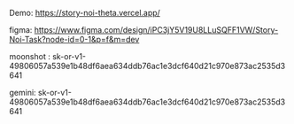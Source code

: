 Demo: https://story-noi-theta.vercel.app/

figma: https://www.figma.com/design/iPC3jY5V19U8LLuSQFF1VW/Story-Noi-Task?node-id=0-1&p=f&m=dev


moonshot : 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

gemini: 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